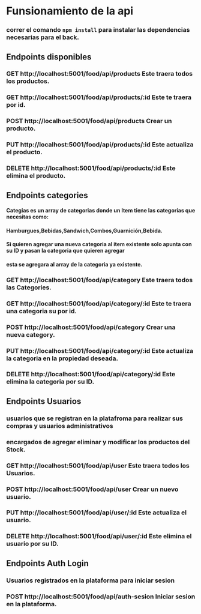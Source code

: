 # Funsionamiento de la api

### correr el comando ``npm install`` para instalar las dependencias necesarias para el back.

## Endpoints disponibles

### GET http://localhost:5001/food/api/products  Este traera todos los productos.
### GET http://localhost:5001/food/api/products/:id Este te traera por id.
### POST http://localhost:5001/food/api/products Crear un producto.
### PUT http://localhost:5001/food/api/products/:id Este actualiza el producto.
### DELETE http://localhost:5001/food/api/products/:id Este elimina el producto.


## Endpoints categories
#### Categias es un array de categorias donde un Item tiene las categorias que necesitas como:
#### Hamburgues,Bebidas,Sandwich,Combos,Guarnición,Bebida.
#### Si quieren agregar una nueva categoria al item existente solo apunta con su ID y pasan la categoria que quieren agregar
#### esta se agregara al array de la categoria ya existente.
###
### GET http://localhost:5001/food/api/category  Este traera todos las Categories.
### GET http://localhost:5001/food/api/category/:id Este te traera una categoria su por id.
### POST http://localhost:5001/food/api/category Crear una nueva category.
### PUT http://localhost:5001/food/api/category/:id Este actualiza la categoria en la propiedad deseada.
### DELETE http://localhost:5001/food/api/category/:id Este elimina la categoria por su ID.


## Endpoints Usuarios
### usuarios que se registran en la platafroma para realizar sus compras y usuarios administrativos
### encargados de agregar eliminar y modificar los productos del Stock.
###
### GET http://localhost:5001/food/api/user  Este traera todos los Usuarios.
### POST http://localhost:5001/food/api/user Crear un nuevo usuario.
### PUT http://localhost:5001/food/api/user/:id Este actualiza el usuario.
### DELETE http://localhost:5001/food/api/user/:id Este elimina el usuario por su ID.


## Endpoints Auth Login
### Usuarios registrados en la plataforma para iniciar sesion
###
### POST http://localhost:5001/food/api/auth-sesion Iniciar sesion en la plataforma.